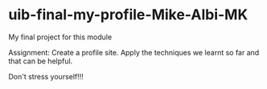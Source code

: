# uib-final-my-profile-Mike-Albi-MK
My final project for this module

Assignment: Create a profile site. Apply the techniques we learnt so far
and that can be helpful.

Don't stress yourself!!!
